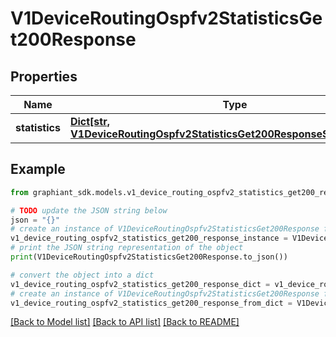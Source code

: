 # V1DeviceRoutingOspfv2StatisticsGet200Response


## Properties

Name | Type | Description | Notes
------------ | ------------- | ------------- | -------------
**statistics** | [**Dict[str, V1DeviceRoutingOspfv2StatisticsGet200ResponseStatisticsValue]**](V1DeviceRoutingOspfv2StatisticsGet200ResponseStatisticsValue.md) |  | [optional] 

## Example

```python
from graphiant_sdk.models.v1_device_routing_ospfv2_statistics_get200_response import V1DeviceRoutingOspfv2StatisticsGet200Response

# TODO update the JSON string below
json = "{}"
# create an instance of V1DeviceRoutingOspfv2StatisticsGet200Response from a JSON string
v1_device_routing_ospfv2_statistics_get200_response_instance = V1DeviceRoutingOspfv2StatisticsGet200Response.from_json(json)
# print the JSON string representation of the object
print(V1DeviceRoutingOspfv2StatisticsGet200Response.to_json())

# convert the object into a dict
v1_device_routing_ospfv2_statistics_get200_response_dict = v1_device_routing_ospfv2_statistics_get200_response_instance.to_dict()
# create an instance of V1DeviceRoutingOspfv2StatisticsGet200Response from a dict
v1_device_routing_ospfv2_statistics_get200_response_from_dict = V1DeviceRoutingOspfv2StatisticsGet200Response.from_dict(v1_device_routing_ospfv2_statistics_get200_response_dict)
```
[[Back to Model list]](../README.md#documentation-for-models) [[Back to API list]](../README.md#documentation-for-api-endpoints) [[Back to README]](../README.md)


